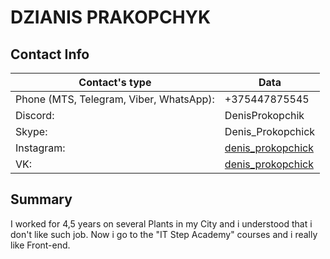 # DZIANIS PRAKOPCHYK
## Contact Info
Contact's type | Data
--- | ---
Phone (MTS, Telegram, Viber, WhatsApp):| +375447875545
Discord: | DenisProkopchik
Skype: | Denis_Prokopchick
Instagram: | [denis_prokopchick](https://www.instagram.com/denis_prokopchick)
VK: | [denis_prokopchick](https://vk.com/denis_prokopchick)
## Summary
I worked for 4,5 years on several Plants in my City and i understood that i don't like such job. Now i go to the "IT Step Academy" courses  and i really like Front-end. 